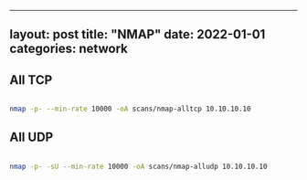 
---
layout: post
title:  "NMAP"
date:   2022-01-01
categories: network
---

## All TCP

```bash

nmap -p- --min-rate 10000 -oA scans/nmap-alltcp 10.10.10.10

```

## All UDP

```bash

nmap -p- -sU --min-rate 10000 -oA scans/nmap-alludp 10.10.10.10

```